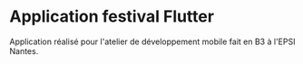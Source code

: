 # Application festival Flutter
Application réalisé pour l'atelier de développement mobile fait en B3 à l'EPSI Nantes.


